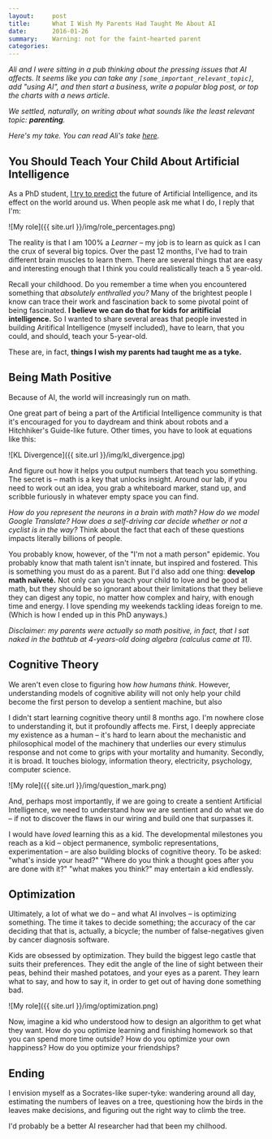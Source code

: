 ```yaml
---
layout:     post
title:      What I Wish My Parents Had Taught Me About AI
date:       2016-01-26
summary:    Warning: not for the faint-hearted parent
categories: 
---
```


*Ali and I were sitting in a pub thinking about the pressing issues that AI affects. It seems like you can take any ```[some_important_relevant_topic]```, add "using AI", and then start a business, write a popular blog post, or top the charts with a news article.*

*We settled, naturally, on writing about what sounds like the least relevant topic: **parenting**.*

*Here's my take. You can read Ali's take [here](#).*

## You Should Teach Your Child About Artificial Intelligence

As a PhD student, [I try to predict](http://www.logangraham.xyz/blog/what-i-research) the future of Artificial Intelligence, and its effect on the world around us. When people ask me what I do, I reply that I'm:

![My role]({{ site.url }}/img/role_percentages.png)

The reality is that I am 100% a *Learner* – my job is to learn as quick as I can the crux of several big topics. Over the past 12 months, I've had to train different brain muscles to learn them. There are several things that are easy and interesting enough that I think you could realistically teach a 5 year-old.

Recall your childhood. Do you remember a time when you encountered something that *absolutely enthralled you?* Many of the brightest people I know can trace their work and fascination back to some pivotal point of being fascinated. **I believe we can do that for kids for aritificial intelligence.** So I wanted to share several areas that people invested in building Aritifical Intelligence (myself included), have to learn, that you could, and should, teach your 5-year-old.

These are, in fact, **things I wish my parents had taught me as a tyke.**

## Being Math Positive

Because of AI, the world will increasingly run on math.

One great part of being a part of the Artificial Intelligence community is that it's encouraged for you to daydream and think about robots and a Hitchhiker's Guide-like future. Other times, you have to look at equations like this:

![KL Divergence]({{ site.url }}/img/kl_divergence.jpg)

And figure out how it helps you output numbers that teach you something. The secret is – math is a key that unlocks insight. Around our lab, if you need to work out an idea, you grab a whiteboard marker, stand up, and scribble furiously in whatever empty space you can find.

*How do you represent the neurons in a brain with math? How do we model Google Translate? How does a self-driving car decide whether or not a cyclist is in the way?* Think about the fact that each of these questions impacts literally billions of people.

You probably know, however, of the "I'm not a math person" epidemic. You probably know that math talent isn't innate, but inspired and fostered. This is something you must do as a parent. But I'd also add one thing: **develop math naïveté.** Not only can you teach your child to love and be good at math, but they should be so ignorant about their limitations that they believe they can digest any topic, no matter how complex and hairy, with enough time and energy. I love spending my weekends tackling ideas foreign to me. (Which is how I ended up in this PhD anyways.)

*Disclaimer: my parents were actually so math positive, in fact, that I sat naked in the bathtub at 4-years-old doing algebra (calculus came at 11).*

## Cognitive Theory

We aren't even close to figuring how *how humans think.* However, understanding models of cognitive ability will not only help your child become the first person to develop a sentient machine, but also

I didn't start learning cognitive theory until 8 months ago. I'm nowhere close to understanding it, but it profoundly affects me. First, I deeply appreciate my existence as a human – it's hard to learn about the mechanistic and philosophical model of the machinery that underlies our every stimulus response and not come to grips with your mortality and humanity. Secondly, it is broad. It touches biology, information theory, electricity, psychology, computer science.

![My role]({{ site.url }}/img/question_mark.png)

And, perhaps most importantly, if we are going to create a sentient Artificial Intelligence, we need to understand how *we* are sentient and do what we do – if not to discover the flaws in our wiring and build one that surpasses it.

I would have *loved* learning this as a kid. The developmental milestones you reach as a kid – object permanence, symbolic representations, experimentation – are also building blocks of cognitive theory. To be asked: "what's inside your head?" "Where do you think a thought goes after you are done with it?" "what makes you think?" may entertain a kid endlessly.

## Optimization

Ultimately, a lot of what we do – and what AI involves – is optimizing something. The time it takes to decide something; the accuracy of the car deciding that that is, actually, a bicycle; the number of false-negatives given by cancer diagnosis software.

Kids are obsessed by optimization. They build the biggest lego castle that suits their preferences. They edit the angle of the line of sight between their peas, behind their mashed potatoes, and your eyes as a parent. They learn what to say, and how to say it, in order to get out of having done something bad.

![My role]({{ site.url }}/img/optimization.png)

Now, imagine a kid who understood how to design an algorithm to get what they want. How do you optimize learning and finishing homework so that you can spend more time outside? How do you optimize your own happiness? How do you optimize your friendships?

## Ending

I envision myself as a Socrates-like super-tyke: wandering around all day, estimating the numbers of leaves on a tree, questioning how the birds in the leaves make decisions, and figuring out the right way to climb the tree.

I'd probably be a better AI researcher had that been my chilhood.